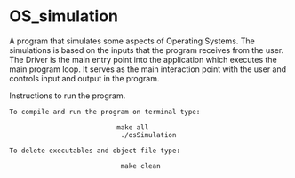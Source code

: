 # OS_simulation

A program that simulates some aspects of Operating Systems.
The simulations is based on the inputs that the program receives from the user.
The Driver is the main entry point into the application which executes the main
program loop. It serves as the main interaction point with the user and controls
input and output in the program.



Instructions to run the program.

    To compile and run the program on terminal type:
                               
                               make all
                                ./osSimulation

    To delete executables and object file type:
                                
                                make clean
